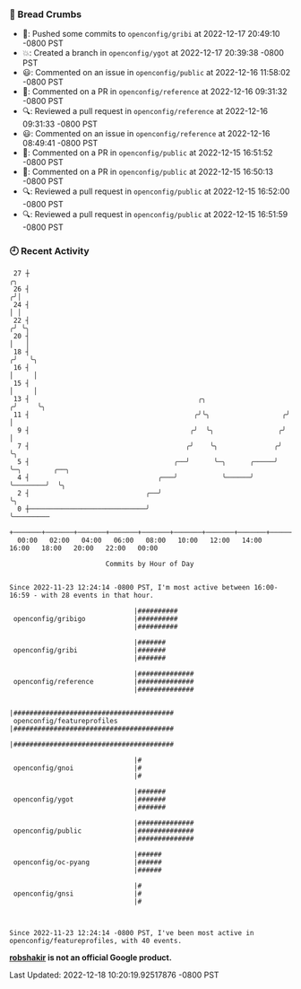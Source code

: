 ### 🍞 Bread Crumbs

 * 🚢: Pushed some commits to `openconfig/gribi` at 2022-12-17 20:49:10 -0800 PST
 * 💥: Created a branch in `openconfig/ygot` at 2022-12-17 20:39:38 -0800 PST
 * 😃: Commented on an issue in `openconfig/public` at 2022-12-16 11:58:02 -0800 PST
 * 💬: Commented on a PR in  `openconfig/reference` at 2022-12-16 09:31:32 -0800 PST
 * 🔍: Reviewed a pull request in  `openconfig/reference` at 2022-12-16 09:31:33 -0800 PST
 * 😃: Commented on an issue in `openconfig/reference` at 2022-12-16 08:49:41 -0800 PST
 * 💬: Commented on a PR in  `openconfig/public` at 2022-12-15 16:51:52 -0800 PST
 * 💬: Commented on a PR in  `openconfig/public` at 2022-12-15 16:50:13 -0800 PST
 * 🔍: Reviewed a pull request in  `openconfig/public` at 2022-12-15 16:52:00 -0800 PST
 * 🔍: Reviewed a pull request in  `openconfig/public` at 2022-12-15 16:51:59 -0800 PST

### 🕘 Recent Activity
```
 27 ┼                                                                    ╭╮
 26 ┤                                                                   ╭╯│
 24 ┤                                                                   │ │
 22 ┤                                                                  ╭╯ ╰╮
 20 ┤                                                                  │   │
 18 ┤                                                                 ╭╯   ╰╮
 16 ┤                                                                 │     │
 15 ┤                                                                 │     │
 13 ┤                                          ╭╮                    ╭╯     ╰╮
 11 ┤                                         ╭╯╰╮                  ╭╯       │
  9 ┤                                        ╭╯  ╰╮                ╭╯        │
  7 ┤                                       ╭╯    ╰╮              ╭╯         ╰╮
  5 ┤                                    ╭──╯      ╰─╮      ╭─────╯           ╰─╮        ╭──╮
  4 ┤                                ╭───╯           ╰──────╯                   ╰────────╯  ╰╮
  2 ┤                             ╭──╯                                                       ╰╮
  0 ┼─────────────────────────────╯                                                           ╰─────────
    +───────+───────+───────+───────+───────+───────+───────+───────+───────+───────+───────+───────+────
  00:00   02:00   04:00   06:00   08:00   10:00   12:00   14:00   16:00   18:00   20:00   22:00   00:00   

						Commits by Hour of Day


Since 2022-11-23 12:24:14 -0800 PST, I'm most active between 16:00-16:59 - with 28 events in that hour.

```



```
                               |##########
 openconfig/gribigo            |##########
                               |##########

                               |#######
 openconfig/gribi              |#######
                               |#######

                               |##############
 openconfig/reference          |##############
                               |##############

                               |########################################
 openconfig/featureprofiles    |########################################
                               |########################################

                               |#
 openconfig/gnoi               |#
                               |#

                               |#######
 openconfig/ygot               |#######
                               |#######

                               |##############
 openconfig/public             |##############
                               |##############

                               |######
 openconfig/oc-pyang           |######
                               |######

                               |#
 openconfig/gnsi               |#
                               |#



Since 2022-11-23 12:24:14 -0800 PST, I've been most active in openconfig/featureprofiles, with 40 events.

```
**[robshakir](mailto:robjs@google.com) is not an official Google product.**  


Last Updated: 2022-12-18 10:20:19.92517876 -0800 PST
